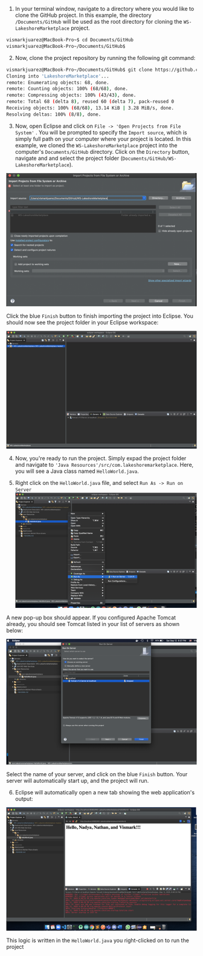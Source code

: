 1. In your terminal window, navigate to a directory where you would like to clone the GitHub project.  In this
example, the directory `/Documents/GitHub` will be used as the root directory for cloning the `WS-LakeshoreMarketplace` project.

```bash
vismarkjuarez@MacBook-Pro~$ cd Documents/GitHub
vismarkjuarez@MacBook-Pro~/Documents/GitHub$
```

2. Now, clone the project repository by running the following git command:

```bash
vismarkjuarez@MacBook-Pro~/Documents/GitHub$ git clone https://github.com/VismarkJuarez/WS-LakeshoreMarketplace.git
Cloning into 'LakeshoreMarketplace'...
remote: Enumerating objects: 68, done.
remote: Counting objects: 100% (68/68), done.
remote: Compressing objects: 100% (43/43), done.
remote: Total 68 (delta 8), reused 60 (delta 7), pack-reused 0
Receiving objects: 100% (68/68), 13.14 KiB | 3.28 MiB/s, done.
Resolving deltas: 100% (8/8), done.
```

3. Now, open Eclipse and click on `File -> 'Open Projects from File System'` .  You will be prompted to specify the `Import source`, which is simply full path on your computer where your project is located.  In this example, we cloned the `WS-LakeshoreMarketplace` project into the computer's `Documents/GitHub` directory.  Click on the `Directory` button, navigate and and select the project folder (`Documents/GitHub/WS-LakeshoreMarketplace`).

![importing project](resources/importingProject.PNG)

Click the blue `Finish` button to finish importing the project into Eclipse.  You should now see the project folder in your Eclipse workspace:


![imported project](resources/importedProject.PNG)


4. Now, you're ready to run the project.  Simply expad the project folder and navigate to `'Java Resources'/src/com.lakeshoremarketplace`. Here, you will see a Java class named `HelloWorld.java`.


5. Right click on the `HelloWorld.java` file, and select `Run As -> Run on Server`
![right-click](resources/right-click.PNG)

A new pop-up box should appear. If you configured Apache Tomcat already, you should see Tomcat listed in your list of servers as shown below:

![selecting server](resources/selectingServer.PNG)

Select the name of your server, and click on the blue `Finish` button.  Your server will automatically start up, and the project will run.


6. Eclipse will automatically open a new tab showing the web application's output:

![selecting server](resources/runningWebService.PNG)

This logic is written in the `HelloWorld.java` you right-clicked on to run the project